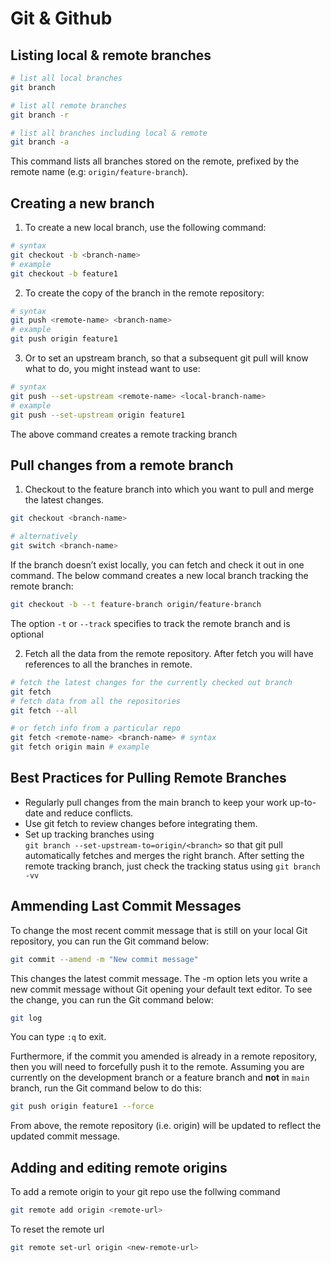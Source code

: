 # **Git & Github**

## **Listing local & remote branches**
```bash
# list all local branches
git branch

# list all remote branches
git branch -r

# list all branches including local & remote
git branch -a
```
This command lists all branches stored on the remote, prefixed by the remote name (e.g: `origin/feature-branch`).

## **Creating a new branch**

1. To create a new local branch, use the following command:
```bash
# syntax
git checkout -b <branch-name>
# example
git checkout -b feature1
```

2. To create the copy of the branch in the remote repository:
```bash
# syntax
git push <remote-name> <branch-name>
# example
git push origin feature1 
```

3. Or to set an upstream branch, so that a subsequent git pull will know what to do, you might instead want to use:
```bash
# syntax
git push --set-upstream <remote-name> <local-branch-name> 
# example
git push --set-upstream origin feature1
```
The above command creates a remote tracking branch

## **Pull changes from a remote branch**

1. Checkout to the feature branch into which you want to pull and merge the latest changes.

```bash
git checkout <branch-name>

# alternatively
git switch <branch-name>
```
If the branch doesn’t exist locally, you can 
fetch and check it out in one command. The below command creates a new local branch tracking the remote branch:
```bash
git checkout -b --t feature-branch origin/feature-branch
```
The option `-t` or `--track` specifies to track the remote branch and is optional

2. Fetch all the data from the remote repository. After fetch you will have references to all the branches in remote.
```bash
# fetch the latest changes for the currently checked out branch
git fetch
# fetch data from all the repositories
git fetch --all

# or fetch info from a particular repo
git fetch <remote-name> <branch-name> # syntax
git fetch origin main # example
```
## **Best Practices for Pulling Remote Branches**
- Regularly pull changes from the main branch to keep your work up-to-date and reduce conflicts.
- Use git fetch to review changes before integrating them.
- Set up tracking branches using <br>
 `git branch --set-upstream-to=origin/<branch>` so that git pull automatically fetches and merges the right branch. After setting the remote tracking branch, just check the tracking status using `git branch -vv`

## **Ammending Last Commit Messages**
To change the most recent commit message that is still on your local Git repository, you can run the Git command below:

```sh
git commit --amend -m "New commit message"
```
This changes the latest commit message. The -m option lets you write a new commit message without Git opening your default text editor. To see the change, you can run the Git command below:
```sh
git log
```
You can type `:q` to exit.

Furthermore, if the commit you amended is already in a remote repository, then you will need to forcefully push it to the remote. Assuming you are currently on the development branch or a feature branch and __not__ in `main` branch, run the Git command below to do this:
```sh
git push origin feature1 --force
```
From above, the remote repository (i.e. origin) will be updated to reflect the updated commit message.

## **Adding and editing remote origins**

To add a remote origin to your git repo use the follwing command
```sh
git remote add origin <remote-url>
```

To reset the remote url
```sh
git remote set-url origin <new-remote-url>
```

